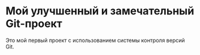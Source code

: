# Мой улучшенный и замечательный Git-проект

Это мой первый проект с использованием системы контроля версий Git.
